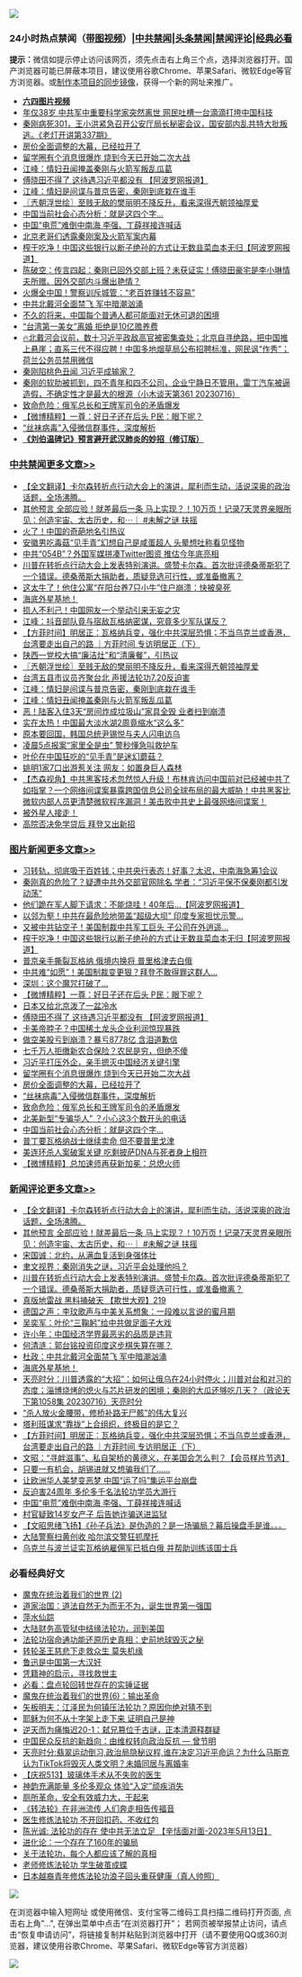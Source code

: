![](https://raw.githubusercontent.com/jsvpn/jsproxy/dev/64photo/fqnews-qr.jpg)

<div id="tt">
<h3>24小时热点禁闻（<a href="https://aaa.v2dns.tk/?QAjUl=BgRp5UNKRn&T5Vk=fPVH&Q59Ab=WxGE" target="_blank">带图视频</a>）|<a href="#%E4%B8%AD%E5%85%B1%E7%A6%81%E9%97%BB%E6%9B%B4%E5%A4%9A%E6%96%87%E7%AB%A0">中共禁闻</a>|<a href="#%E5%9B%BE%E7%89%87%E6%96%B0%E9%97%BB%E6%9B%B4%E5%A4%9A%E6%96%87%E7%AB%A0">头条禁闻</a>|<a href="#%E6%96%B0%E9%97%BB%E8%AF%84%E8%AE%BA%E6%9B%B4%E5%A4%9A%E6%96%87%E7%AB%A0">禁闻评论|<a href="#%E5%BF%85%E7%9C%8B%E7%BB%8F%E5%85%B8%E5%A5%BD%E6%96%87">经典必看</a></h3>
<div><b>提示：</b>微信如提示停止访问该网页，须先点击右上角三个点，选择浏览器打开。国产浏览器可能已屏蔽本项目，建议使用谷歌Chrome、苹果Safari、微软Edge等官方浏览器。或<a href="%E5%88%B6%E4%BD%9Cgit%E7%A6%81%E9%97%BB%E9%95%9C%E5%83%8F.md">制作本项目的同步镜像</a>，获得一个新的网址来推广。</div>
<ul>
<li><b><a href="http://d2.v2rss.gq/64.mp4" target="_blank">六四图片视频</a></b></li>
<li><a href="/baitai/20230716/1908656.md">年仅38岁 中共军中重要科学家突然离世 网民吐槽一台滴滴打垮中国科技</a></li>
<li><a href="/sohnews/20230717/1908769.md">秦刚病死301，王小洪紧急召开公安厅局长秘密会议，国安部内乱共特大批叛逃。《老灯开讲第337期》</a></li>
<li><a href="/topimagenews/20230717/1908714.md">房价全面调整的大幕，已经拉开了</a></li>
<li><a href="/topimagenews/20230717/1908732.md">留学圈有个消息很爆炸 烧到今天已开始二次大战</a></li>
<li><a href="/cbnews/20230716/1908642.md">江峰：情妇丑闻掩盖秦刚与火箭军叛乱瓜葛</a></li>
<li><a href="/topimagenews/20230717/1908792.md">傅晓田不得了 这待遇习近平都没有 【阿波罗网报道】</a></li>
<li><a href="/cbnews/20230716/1908666.md">江峰：情妇是间谍与普京告密，秦刚到底栽在谁手</a></li>
<li><a href="/cbnews/20230717/1908726.md">〖兲朝浮世绘〗至贱无敌的樊丽明不降反升，看来深得兲朝领袖厚爱</a></li>
<li><a href="/topimagenews/20230717/1908695.md">中国当前社会心态分析：就是这四个字…</a></li>
<li><a href="/comments/20230717/1908680.md">中国“电荒”难倒中南海 李强、丁薛祥接连喊话</a></li>
<li><a href="/baitai/20230717/1908742.md">北京老哥们透露秦刚案及火箭军案内幕</a></li>
<li><a href="/topimagenews/20230717/1908851.md">榨干吃净！中国这些银行以断子绝孙的方式让无数韭菜血本无归【阿波罗网报道】</a></li>
<li><a href="/sohnews/20230717/1908718.md">陈破空：传言四起：秦刚已回外交部上班？未获证实！傅晓田豪宅是李小琳情夫所赠。因外交部内斗爆出艳情？</a></li>
<li><a href="/cnnews/20230717/1908697.md">火爆全中国！警察训斥城管：“老百姓赚钱不容易”</a></li>
<li><a href="/ssgc/20230716/1908638.md">中共北戴河全面禁飞 军中暗潮汹涌</a></li>
<li><a href="/cnnews/20230717/1908735.md">不久的将来，中国每个普通人都可能面对无休可退的困境</a></li>
<li><a href="/yule/20230717/1908725.md">“台湾第一美女”离婚 拒绝是10亿赡养费</a></li>
<li><a href="/sohnews/20230716/1908655.md">🔥北戴河会议前，数十习近平政敌高官被密集查处；北京自寻绝路，把中国推上悬崖；直系三代不得应聘！中国多地烟草局公布招聘标准，网民讽“作秀”；荷兰公务员禁用微信</a></li>
<li><a href="/baitai/20230717/1908872.md">秦刚陷桃色丑闻 习近平成输家？</a></li>
<li><a href="/sohnews/20230716/1908667.md">秦刚的软肋被抓到，四不青年和四不公司，企业宁静日不管用，雷丁汽车被逼造假，不确定性才是最大的根源（小木谈天第361 20230716）</a></li>
<li><a href="/topimagenews/20230717/1908701.md">致命危险：俄军总长和王牌军司令的矛盾爆发</a></li>
<li><a href="/topimagenews/20230717/1908806.md">【微博精粹】一尊：好日子还在后头 P民：眼下呢？</a></li>
<li><a href="/topimagenews/20230717/1908712.md">“丝袜病毒”入侵微信群事件，深度解析</a></li>
<li><b><a href="/comments/20200207/1272816.md" target="_blank">《刘伯温碑记》预言避开武汉肺炎的妙招（修订版）</a></b></li>
</ul>
</div>

<div class="catlist">
<h3><a href="/cbnews/" target="_blank">中共禁闻</a><span><a href="/cbnews/" target="_blank" rel="nofollow">更多文章>></a></span></h3>
<ul>
<li><a href="/comments/20230717/1908943.md" target="_blank">【全文翻译】卡尔森转折点行动大会上的演讲，犀利而生动，活说深奥的政治话题，全场沸腾。</a></li>
<li><a href="/comments/20230717/1908941.md" target="_blank">其他预言 全部应验！就差最后一条 马上实现？！10万页！记录7天灵界亲眼所见：创造宇宙、太古历史，和⋯｜ #未解之谜 扶摇</a></li>
<li><a href="/cbnews/20230717/1908887.md" target="_blank">火了！中国的奇葩地名引热议</a></li>
<li><a href="/cbnews/20230717/1908883.md" target="_blank">安徽男吃毒菇“见手青”幻想自己是咸蛋超人 头晕想吐称看见怪物</a></li>
<li><a href="/cbnews/20230717/1908879.md" target="_blank">中共“054B”？外国军媒拼凑Twitter图资 推估今年底亮相</a></li>
<li><a href="/comments/20230717/1908796.md" target="_blank">川普在转折点行动大会上发表特别演讲。盛赞卡尔森。首次批评德桑蒂斯犯了一个错误。德桑蒂斯大捐助者，质疑竞选可行性，或准备撤离？</a></li>
<li><a href="/cbnews/20230717/1908793.md" target="_blank">这太牛了！他住公寓“在阳台养7只小牛”住户崩溃：快被臭死</a></li>
<li><a href="/comments/20230717/1908773.md" target="_blank">海底外星基地！</a></li>
<li><a href="/cbnews/20230717/1908760.md" target="_blank">损人不利己！中国网友一个举动引来无妄之灾</a></li>
<li><a href="/cbnews/20230717/1908757.md" target="_blank">江峰：抖音部队竟与宿敌瓦格纳密谋，究竟多少军队谋反？</a></li>
<li><a href="/comments/20230717/1908756.md" target="_blank">【方菲时间】明居正：瓦格纳兵变，强化中共深层恐惧；不当乌克兰或香港，台湾要走出自己的路 ｜方菲时间 专访明居正（下）</a></li>
<li><a href="/cbnews/20230717/1908734.md" target="_blank">陕西一党校大搞“廉洁灶”和“清廉餐”，引热议</a></li>
<li><a href="/cbnews/20230717/1908726.md" target="_blank">〖兲朝浮世绘〗至贱无敌的樊丽明不降反升，看来深得兲朝领袖厚爱</a></li>
<li><a href="/cbnews/20230716/1908670.md" target="_blank">台湾五县市议员齐聚台北 声援法轮功7.20反迫害</a></li>
<li><a href="/cbnews/20230716/1908666.md" target="_blank">江峰：情妇是间谍与普京告密，秦刚到底栽在谁手</a></li>
<li><a href="/cbnews/20230716/1908642.md" target="_blank">江峰：情妇丑闻掩盖秦刚与火箭军叛乱瓜葛</a></li>
<li><a href="/cbnews/20230716/1908596.md" target="_blank">恶！陆客入住3天“房间炸成垃圾山”家具全毁 业者扫到崩溃</a></li>
<li><a href="/cbnews/20230716/1908587.md" target="_blank">实在太热！中国最大淡水湖2周竟缩水“这么多”</a></li>
<li><a href="/cbnews/20230716/1908570.md" target="_blank">原本要回国，韩国总统尹锡悦与夫人闪电访乌</a></li>
<li><a href="/cbnews/20230716/1908569.md" target="_blank">凌晨5点报案“家里全是虫” 警秒懂急叫救护车</a></li>
<li><a href="/cbnews/20230716/1908562.md" target="_blank">叶伦在中国狂吃的“见手青”是迷幻蘑菇？</a></li>
<li><a href="/cbnews/20230716/1908518.md" target="_blank">姚明1家7口出游惹关注 网友：如置身巨人森林</a></li>
<li><a href="/comments/20230716/1908511.md" target="_blank">【杰森视角】中共黑客技术忽然惊人升级！布林肯访问中国前对已经被中共了如指掌？一个网络间谍案暴露跨国信息公司全球布局的最大威胁！中共黑客比微软内部人员更清楚微软程序漏洞！美击败中共史上最强网络间谍案！</a></li>
<li><a href="/comments/20230716/1908497.md" target="_blank">被外星人接走！</a></li>
<li><a href="/comments/20230716/1908496.md" target="_blank">高院否决免学贷后 拜登又出新招</a></li>

</ul>
</div>
<div class="catlist">
<h3><a href="/topimagenews/" target="_blank">图片新闻</a><span><a href="/topimagenews/" target="_blank" rel="nofollow">更多文章>></a></span></h3>
<ul>
<li><a href="/topimagenews/20230717/1908940.md" target="_blank">习转轨，彻底吸干百姓钱；中共央行表态！好事？太迟，中南海急筹1会议</a></li>
<li><a href="/topimagenews/20230717/1908929.md" target="_blank">秦刚真的危险了？疑遭中共外交部官网除名 学者：“习近平保不保秦刚都引发动荡”</a></li>
<li><a href="/topimagenews/20230717/1908878.md" target="_blank">他们跪在军人脚下请求：不能烧哇！40年后&#8230;【阿波罗网报道】</a></li>
<li><a href="/topimagenews/20230717/1908860.md" target="_blank">以邻为壑！中共在最危险地带盖“超级大坝” 印度专家担忧示警…</a></li>
<li><a href="/topimagenews/20230717/1908857.md" target="_blank">又被中共钻空子！美国制裁中共军工巨头 子公司在外逍遥…</a></li>
<li><a href="/topimagenews/20230717/1908851.md" target="_blank">榨干吃净！中国这些银行以断子绝孙的方式让无数韭菜血本无归【阿波罗网报道】</a></li>
<li><a href="/topimagenews/20230717/1908834.md" target="_blank">普京亲手撕裂瓦格纳 俄境内换将 普里格津去白俄</a></li>
<li><a href="/topimagenews/20230717/1908823.md" target="_blank">中共难“如愿”！美国制裁变更狠？拜登不敢得罪这群人…</a></li>
<li><a href="/topimagenews/20230717/1908807.md" target="_blank">深圳：这个魔咒打破了…</a></li>
<li><a href="/topimagenews/20230717/1908806.md" target="_blank">【微博精粹】一尊：好日子还在后头 P民：眼下呢？</a></li>
<li><a href="/topimagenews/20230717/1908805.md" target="_blank">日本又给北京泼了一盆冷水</a></li>
<li><a href="/topimagenews/20230717/1908792.md" target="_blank">傅晓田不得了 这待遇习近平都没有 【阿波罗网报道】</a></li>
<li><a href="/topimagenews/20230717/1908759.md" target="_blank">卡美帝脖子？中国稀土龙头企业利润惊现暴跌</a></li>
<li><a href="/topimagenews/20230717/1908758.md" target="_blank">做空美股亏到崩溃？暴亏8778亿 含泪道歉信</a></li>
<li><a href="/topimagenews/20230717/1908748.md" target="_blank">七千万人拒缴新农合保险？农民是穷，但绝不傻</a></li>
<li><a href="/topimagenews/20230717/1908733.md" target="_blank">习近平打压外企，亲手摁灭中国经济关键引擎</a></li>
<li><a href="/topimagenews/20230717/1908732.md" target="_blank">留学圈有个消息很爆炸 烧到今天已开始二次大战</a></li>
<li><a href="/topimagenews/20230717/1908714.md" target="_blank">房价全面调整的大幕，已经拉开了</a></li>
<li><a href="/topimagenews/20230717/1908712.md" target="_blank">“丝袜病毒”入侵微信群事件，深度解析</a></li>
<li><a href="/topimagenews/20230717/1908701.md" target="_blank">致命危险：俄军总长和王牌军司令的矛盾爆发</a></li>
<li><a href="/topimagenews/20230717/1908700.md" target="_blank">北美新型“专骗华人” ？小心这3个数开头的电话</a></li>
<li><a href="/topimagenews/20230717/1908695.md" target="_blank">中国当前社会心态分析：就是这四个字…</a></li>
<li><a href="/topimagenews/20230716/1908581.md" target="_blank">普丁要瓦格纳战士继续卖命 但不要普里戈津</a></li>
<li><a href="/topimagenews/20230716/1908568.md" target="_blank">美连环杀人案破案关键 吃剩披萨DNA与死者身上相符</a></li>
<li><a href="/topimagenews/20230716/1908517.md" target="_blank">【微博精粹】总加速师再获新加冕：总熄火师</a></li>

</ul>
</div>
<div class="catlist">
<h3><a href="/comments/" target="_blank">新闻评论</a><span><a href="/comments/" target="_blank" rel="nofollow">更多文章>></a></span></h3>
<ul>
<li><a href="/comments/20230717/1908943.md" target="_blank">【全文翻译】卡尔森转折点行动大会上的演讲，犀利而生动，活说深奥的政治话题，全场沸腾。</a></li>
<li><a href="/comments/20230717/1908941.md" target="_blank">其他预言 全部应验！就差最后一条 马上实现？！10万页！记录7天灵界亲眼所见：创造宇宙、太古历史，和⋯｜ #未解之谜 扶摇</a></li>
<li><a href="/comments/20230717/1908921.md" target="_blank">宋国诚：北约，从满血复活到身强体壮</a></li>
<li><a href="/comments/20230717/1908880.md" target="_blank">聿文视界：秦刚消失之谜，习近平会处理他吗？</a></li>
<li><a href="/comments/20230717/1908796.md" target="_blank">川普在转折点行动大会上发表特别演讲。盛赞卡尔森。首次批评德桑蒂斯犯了一个错误。德桑蒂斯大捐助者，质疑竞选可行性，或准备撤离？</a></li>
<li><a href="/comments/20230717/1908794.md" target="_blank">真版地雷战 黑料捅破天 【欺世大观】219</a></li>
<li><a href="/comments/20230717/1908780.md" target="_blank">德国之声：李玟歌声与中美关系想象：一段难以言说的蜜月期</a></li>
<li><a href="/comments/20230717/1908779.md" target="_blank">吴奕军：叶伦“三鞠躬”给中共做足面子大戏</a></li>
<li><a href="/comments/20230717/1908778.md" target="_blank">许小年：中国经济学界最恶劣的品质是违背</a></li>
<li><a href="/comments/20230717/1908777.md" target="_blank">何清涟：郭台铭投资印度这步棋失算在哪？</a></li>
<li><a href="/comments/20230717/1908776.md" target="_blank">杜政：中共北戴河全面禁飞 军中暗潮汹涌</a></li>
<li><a href="/comments/20230717/1908773.md" target="_blank">海底外星基地！</a></li>
<li><a href="/comments/20230717/1908772.md" target="_blank">天亮时分：川普透露的“大招”：如何让俄乌在24小时停火；川普对台和对习的态度；淄博烧烤的熄火与芯片研发的困境；秦刚的大瓜还够吃几天？（政论天下第1058集 20230716）天亮时分</a></li>
<li><a href="/comments/20230717/1908763.md" target="_blank">“杀人放火金腰带，修桥补路无尸骸”的伟大复兴</a></li>
<li><a href="/comments/20230717/1908762.md" target="_blank">塔利班谋求“靠拢”上合组织，终极目的是它？</a></li>
<li><a href="/comments/20230717/1908756.md" target="_blank">【方菲时间】明居正：瓦格纳兵变，强化中共深层恐惧；不当乌克兰或香港，台湾要走出自己的路 ｜方菲时间 专访明居正（下）</a></li>
<li><a href="/comments/20230717/1908730.md" target="_blank">文昭：“寻衅滋事”、私自架桥的黄德义，在美国会怎么判？【会员样片节选】</a></li>
<li><a href="/comments/20230717/1908696.md" target="_blank">只要一有机会，胡锡进就又想骗我们了……</a></li>
<li><a href="/comments/20230717/1908682.md" target="_blank">让欧洲华人美梦变恶梦 中国“运了吗”集运平台崩盘</a></li>
<li><a href="/comments/20230717/1908681.md" target="_blank">反迫害24周年 多伦多千名法轮功学员大游行</a></li>
<li><a href="/comments/20230717/1908680.md" target="_blank">中国“电荒”难倒中南海 李强、丁薛祥接连喊话</a></li>
<li><a href="/comments/20230717/1908679.md" target="_blank">村官疑致14岁女产子 后告她诈骗送进监狱</a></li>
<li><a href="/comments/20230716/1908661.md" target="_blank">【文昭思绪飞扬】《孙子兵法》是伪造的？是一场骗局？幕后操盘手是谁。。。</a></li>
<li><a href="/comments/20230716/1908660.md" target="_blank">大陆警察扫黄创收 哈尔滨交警狂抓摩托</a></li>
<li><a href="/comments/20230716/1908636.md" target="_blank">乌克兰与波兰证实瓦格纳雇佣军已抵白俄 并帮助训练该国士兵</a></li>

</ul>
</div>

<div class="catlist">
<h3>必看经典好文</h3>
<ul>
<li><a href="/topimagenews/20180520/944940.md" target="_blank">魔鬼在统治着我们的世界 (2)</a></li>
<li><a href="/comments/20220722/1761708.md" target="_blank">道家治国：道法自然无为而无不为，诞生世界第一强国</a></li>
<li><a href="/cbnews/20210809/1603030.md" target="_blank">萍水仙踪</a></li>
<li><a href="/cbnews/20220713/1757692.md" target="_blank">大陆财务高管狱中结缘法轮功，润到美国</a></li>
<li><a href="/tculture/20121025/73069.md" target="_blank">法轮功宿命通功能还原历史真相：史前地球毁灭之秘</a></li>
<li><a href="/health/20141127/823595.md" target="_blank">转轮圣王慈悲下走救众生 莫失机缘</a></li>
<li><a href="/cnnews/20210213/1486568.md" target="_blank">鲁迅是中国第一大汉奸</a></li>
<li><a href="/tculture/xiulian/20150708/421752.md" target="_blank">凭籍神的启示，寻找救世主</a></li>
<li><a href="/comments/20211129/1658340.md" target="_blank">必看：盘点轮回转世存在的实锤证据</a></li>
<li><a href="/topimagenews/20180524/947358.md" target="_blank">魔鬼在统治着我们的世界(6)：输出革命</a></li>
<li><a href="/comments/20220531/1739728.md" target="_blank">矢板明夫：江泽民为何镇压法轮功？原因你绝对猜不到</a></li>
<li><a href="/ccpdope/20190803/1168965.md" target="_blank">耶稣为何不从十字架上走下来 证明自己是神</a></li>
<li><a href="/tculture/20190304/1091076.md" target="_blank">逆天而为痛悔迟20-1：弑兄篡位千古谜，正本清源释群疑</a></li>
<li><a href="/comments/20220713/1757701.md" target="_blank">中国民众反抗的新趋向：由维权转向政治反抗 — 曾节明</a></li>
<li><a href="/cbnews/20220620/1747851.md" target="_blank">天亮时分:翡翠运动倒习,政治局隐秘议程,谁在决定习近平命运？为什么马斯克认为TikTok将毁灭人类文明？未婚同居与离婚率</a></li>
<li><a href="/cbnews/20210526/1554325.md" target="_blank">【庆祝513】玻璃体手术从不失败的医生</a></li>
<li><a href="/comments/20220408/1716562.md" target="_blank">神韵充满能量 多伦多观众 体验“入定”顽疾消失</a></li>
<li><a href="/comments/20220605/1742040.md" target="_blank">厕所革命，安全有效威力大，干起来</a></li>
<li><a href="/comments/20210509/1542786.md" target="_blank">《转法轮》在非洲流传 人们奔走相告传福音</a></li>
<li><a href="/cbnews/20211114/1652055.md" target="_blank">医生修炼法轮功 不开回扣药、不收红包</a></li>
<li><a href="/comments/20230513/1884082.md" target="_blank">陈光诚: 法轮功的存在 使中共无法立足 【辛恬面对面-2023年5月13日】</a></li>
<li><a href="/comments/20200907/1392278.md" target="_blank">进化论：一个存在了160年的骗局</a></li>
<li><a href="/topimagenews/20161125/619230.md" target="_blank">关于法轮功，每个人都应该了解的真相</a></li>
<li><a href="/cbnews/20211114/1652214.md" target="_blank">老师修炼法轮功 学生破茧成蝶</a></li>
<li><a href="/comments/20211023/1642745.md" target="_blank">日本越裔青年修炼法轮功浪子回头重获健康（真人帅照）</a></li>

</ul>
</div>

![](https://raw.githubusercontent.com/jsvpn/jsproxy/dev/64photo/fqnews-qr.jpg)

在浏览器中输入短网址 或使用微信、支付宝等二维码工具扫描二维码打开页面, 点击右上角"...", 在弹出菜单中点击“在浏览器打开”； 若网页被举报禁止访问，请点击“恢复申请访问”，将链接复制并粘贴到浏览器中打开（请不要使用QQ或360浏览器，建议使用谷歌Chrome、苹果Safari、微软Edge等官方浏览器）

![](https://raw.githubusercontent.com/jsvpn/jsproxy/dev/64photo/wx.jpg)